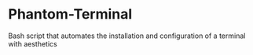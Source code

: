# Phantom-Terminal
Bash script that automates the installation and configuration of a terminal with aesthetics
